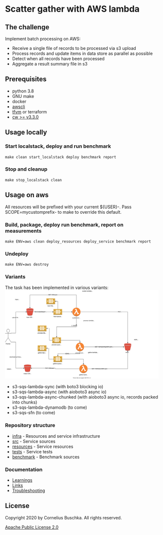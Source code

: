 # Scatter gather with AWS lambda

## The challenge
Implement batch processing on AWS:

* Receive a single file of records to be processed via s3 upload
* Process records and update items in data store as parallel as possible
* Detect when all records have been processed
* Aggregate a result summary file in s3

## Prerequisites
* python 3.8
* GNU make
* docker
* [awscli](https://docs.aws.amazon.com/de_de/cli/latest/userguide/cli-chap-install.html)
* [tfvm](https://github.com/cbuschka/tfvm) or terraform
* [cw >= v3.3.0](https://github.com/lucagrulla/cw)

## Usage locally

### Start localstack, deploy and run benchmark
```
make clean start_localstack deploy benchmark report
```

### Stop and cleanup
```
make stop_localstack clean
```

## Usage on aws

All resources will be prefixed with your current ${USER}-. Pass
SCOPE=mycustomprefix- to make to override this default.

### Build, package, deploy run benchmark, report on measurements
```
make ENV=aws clean deploy_resources deploy_service benchmark report
```

### Undeploy
```
make ENV=aws destroy
```

### Variants
The task has been implemented in various variants:
![s3-sqs-lambda](./doc/s3-sqs-lambda-overview.svg)
* s3-sqs-lambda-sync (with boto3 blocking io)
* s3-sqs-lambda-async (with aioboto3 async io)
* s3-sqs-lambda-async-chunked (with aioboto3 async io, records packed into chunks)
* s3-sqs-lambda-dynamodb (to come)
* s3-sqs-sfn (to come)

### Repository structure
* [infra](./infra) - Resources and service infrastructure
* [src](./src) - Service sources
* [resources](./resources) - Service resources
* [tests](./tests) - Service tests
* [benchmark](./benchmark) - Benchmark sources

### Documentation
* [Learnings](./doc/learnings.md)
* [Links](./doc/links.md)
* [Troubleshooting](./doc/troubleshooting.md)

## License
Copyright 2020 by Cornelius Buschka. All rights reserved.

[Apache Public License 2.0](./license.txt)
